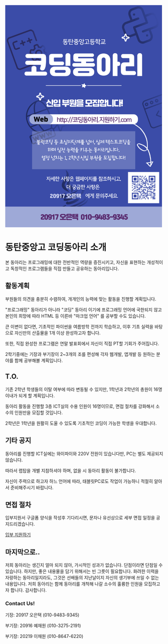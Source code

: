 <img src="/poster.jpg" width="500">

# 동탄중앙고 코딩동아리 소개
본 동아리는 프로그래밍에 대한 전반적인 역량을 증진시키고, 자신을 표현하는 개성적이고 독창적인 프로그램들을 직접 만들고 공유하는 동아리입니다.

## 활동계획
부원들의 의견을 충분히 수렴하여, 개개인의 능력에 맞는 활동을 진행할 계획입니다.

"프로그래밍" 동아리가 아니라 "코딩" 동아리 이기에 프로그래밍 언어에 국한되지 않고 본인의 희망에 따라 HTML 등 이른바 "마크업 언어" 를 공부할 수도 있습니다.

큰 이변이 없다면, 기초적인 파이썬을 여름방학 전까지 학습하고, 이후 기초 실력을 바탕으로 자신만의 산출물을 1개 이상 완성하고자 합니다.

또한, 직접 완성한 프로그램은 연말 발표회에서 자신이 직접 PT할 기회가 주어집니다.

2학기중에는 기장과 부기장이 2~3개의 조를 편성해 각자 웹개발, 앱개발 등 원하는 분야를 함께 공부해볼 계획입니다.


## T.O.
기존 2학년 학생들의 이탈 여부에 따라 변동될 수 있지만,
1학년과 2학년의 총원이 16명 이내가 되게 할 계획입니다.

동아리 활동을 진행할 3층 ICT실의 수용 인원이 16명이므로, 
면접 절차를 강화해서 소수의 인원만을 모집할 것입니다.

2학년은 1학년을 원활히 도울 수 있도록 기초적인 코딩이 가능한 학생을 우대합니다.

## 기타 공지
동아리를 진행할 ICT실에는 와이파이와 220V 전원이 있습니다만, 
PC는 별도 제공되지 않습니다. 

따라서 랩탑을 개별 지참하셔야 하며, 없을 시 동아리 활동이 불가합니다.

자신이 주력으로 하고자 하느 언어에 따라, 태블릿PC로도 작업이 가능하니 적절히 알아서 준비해주시기 바랍니다.

## 면접 절차
입부지원서 구글폼 양식을 작성후 기다리시면, 문자나 유선상으로 세부 면접 일정을 공지드리겠습니다.

[입부 지원하기](https://forms.gle/SHN4Q7UVRRK6A3sY9)

## 마지막으로..
저희 동아리는 생긴지 얼마 되지 않아, 가시적인 성과가 없습니다. 단점이라면 단점일 수 있습니다.
하지만, 좋은 내용물을 담기 위해서는 빈 그릇이 필요합니다. 화려한 이력을 자랑하는 동아리일지라도, 그것은 선배들의 지난날이지 자신의 생기부에 쓰일 수 없는 내용입니다.
저희 동아리는 함께 동아리를 개척해 나갈 소수의 훌륭한 인원을 모집하고자 합니다. 감사합니다.


### Contact Us!
기장: 20917 오은택 (010-9483-9345)

부기장: 20916 예재원 (010-3275-2191)

부기장: 20219 이채원 (010-8647-6220)
